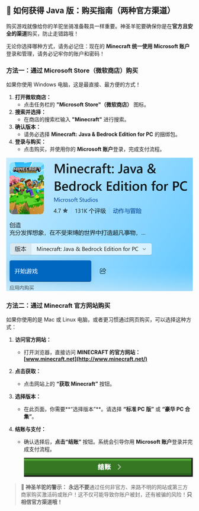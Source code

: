 ## 🛒 如何获得 Java 版：购买指南（两种官方渠道）				



购买游戏就像给你的羊驼坐骑准备鞍具一样重要。神圣羊驼要确保你是在**官方且安全的渠道**购买，防止走错路哦！

无论你选择哪种方式，请务必记住：现在的 **Minecraft 统一使用 Microsoft 账户**登录和管理，请务必记牢你的账户和密码！



### 方法一：通过 Microsoft Store（微软商店）购买



如果你使用 Windows 电脑，这是最直接、最方便的方式！

1. **打开微软商店：**
   - 点击任务栏的 **"Microsoft Store"（微软商店）** 图标。
2. **搜索并选择：**
   - 在商店的搜索栏输入 **"Minecraft"** 进行搜索。
3. **确认版本：**
   - 请务必选择 **Minecraft: Java & Bedrock Edition for PC** 的捆绑包。
4. **登录与购买：**
   - 点击购买，并使用你的 **Microsoft 账户**登录，完成支付流程。

![](https://raw.githubusercontent.com/DavidLin-Hub/My-Website/refs/heads/main/some_image/%E5%B1%8F%E5%B9%95%E6%88%AA%E5%9B%BE%202025-09-28%20175606.png)



### 方法二：通过 Minecraft 官方网站购买



如果你使用的是 Mac 或 Linux 电脑，或者更习惯通过网页购买，可以选择这种方式：

1. **访问官方网站：**

   - 打开浏览器，直接访问 **MINECRAFT 的官方网站：[www.minecraft.net](http://www.minecraft.net/)**

2. **点击获取：**

   - 点击网站上的 **“获取 Minecraft”** 按钮。

3. **选择版本：**

   - 在此页面，你需要**“选择版本”**。请选择 **“标准 PC 版”** 或 **“豪华 PC 合集”**。

4. **结账与支付：**

   - 确认选择后，**点击“结账”** 按钮。系统会引导你用 **Microsoft 账户**登录并完成支付流程。

     ![](https://raw.githubusercontent.com/DavidLin-Hub/My-Website/refs/heads/main/some_image/%E5%B1%8F%E5%B9%95%E6%88%AA%E5%9B%BE%202025-09-28%20174122.png)

> **🚨 神圣羊驼的警示：** **永远不要**通过任何非官方、来路不明的网站或第三方商家购买激活码或账户！这不仅可能导致你账户被封，还有被骗的风险！**只相信官方渠道哦！**